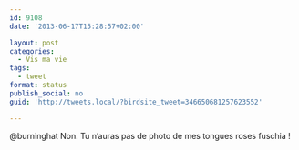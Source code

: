 ```yaml
---
id: 9108
date: '2013-06-17T15:28:57+02:00'

layout: post
categories:
  - Vis ma vie
tags:
  - tweet
format: status
publish_social: no
guid: 'http://tweets.local/?birdsite_tweet=346650681257623552'

---
```


@burninghat Non. Tu n’auras pas de photo de mes tongues roses fuschia !